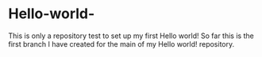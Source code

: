 # Hello-world-
This is only a repository test to set up my first Hello world! 
So far this is the first branch I have created for the  main  of my Hello world! repository.
